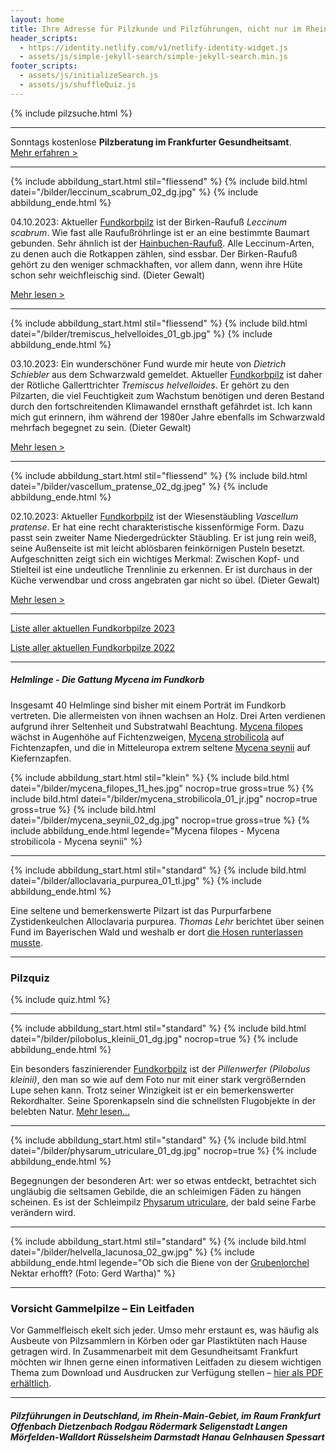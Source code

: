 ```yaml
---
layout: home
title: Ihre Adresse für Pilzkunde und Pilzführungen, nicht nur im Rhein-Main-Gebiet
header_scripts:
  - https://identity.netlify.com/v1/netlify-identity-widget.js
  - assets/js/simple-jekyll-search/simple-jekyll-search.min.js
footer_scripts:
  - assets/js/initializeSearch.js
  - assets/js/shuffleQuiz.js
---
```

{% include pilzsuche.html %}

- - -

Sonntags kostenlose **Pilzberatung im Frankfurter Gesundheitsamt**.\
[Mehr erfahren >](/termine)

- - -

{% include abbildung_start.html stil="fliessend" %}
{% include bild.html datei="/bilder/leccinum_scabrum_02_dg.jpg" %}
{% include abbildung_ende.html %}

04.10.2023: Aktueller [Fundkorbpilz](AA "Glossar-") ist der Birken-Raufuß *Leccinum scabrum*. Wie fast alle Raufußröhrlinge ist er an eine bestimmte Baumart gebunden. Sehr ähnlich ist der [Hainbuchen-Raufuß](/pilze/leccinum-pseudoscabrum-hainbuchenraufuß). Alle Leccinum-Arten, zu denen auch die Rotkappen zählen, sind essbar. Der Birken-Raufuß gehört zu den weniger schmackhaften, vor allem dann, wenn ihre Hüte schon sehr weichfleischig sind. (Dieter Gewalt)

[Mehr lesen >](/pilze/leccinum-scabrum-birken-raufuß-birkenpilz)

<div style="clear:  both"></div>

- - -

{% include abbildung_start.html stil="fliessend" %}
{% include bild.html datei="/bilder/tremiscus_helvelloides_01_gb.jpg" %}
{% include abbildung_ende.html %}

03.10.2023: Ein wunderschöner Fund wurde mir heute von *Dietrich Schiebler* aus dem Schwarzwald gemeldet. Aktueller [Fundkorbpilz](AA "Glossar-") ist daher der Rötliche Gallerttrichter *Tremiscus helvelloides*. Er gehört zu den Pilzarten, die viel Feuchtigkeit zum Wachstum benötigen und deren Bestand durch den fortschreitenden Klimawandel ernsthaft gefährdet ist. Ich kann mich gut erinnern, ihm während der 1980er Jahre ebenfalls im Schwarzwald mehrfach begegnet zu sein. (Dieter Gewalt)

[Mehr lesen >](/pilze/tremiscus-helvelloides-rötlicher-gallerttrichter)

<div style="clear:  both"></div>

- - -

{% include abbildung_start.html stil="fliessend" %}
{% include bild.html datei="/bilder/vascellum_pratense_02_dg.jpeg" %}
{% include abbildung_ende.html %}

02.10.2023: Aktueller [Fundkorbpilz](AA "Glossar-") ist der Wiesenstäubling *Vascellum pratense*. Er hat eine recht charakteristische kissenförmige Form. Dazu passt sein zweiter Name Niedergedrückter Stäubling. Er ist jung rein weiß, seine Außenseite ist mit leicht ablösbaren feinkörnigen Pusteln besetzt. Aufgeschnitten zeigt sich ein wichtiges Merkmal: Zwischen Kopf- und Stielteil ist eine undeutliche Trennlinie zu erkennen. Er ist durchaus in der Küche verwendbar und cross angebraten gar nicht so übel. (Dieter Gewalt)

[Mehr lesen >](/pilze/vascellum-pratense-wiesenstäubling)

<div style="clear:  both"></div>

- - -

[Liste aller aktuellen Fundkorbpilze 2023](/artikel/liste-aller-aktuellen-fundkorbpilze-2023.html)

[Liste aller aktuellen Fundkorbpilze 2022](/artikel/liste-aller-aktuellen-fundkorbpilze-2022.html)

- - -

##### Helmlinge - Die Gattung *Mycena* im Fundkorb

Insgesamt 40 Helmlinge sind bisher mit einem Porträt im Fundkorb vertreten. Die allermeisten von ihnen wachsen an Holz. Drei Arten verdienen aufgrund ihrer Seltenheit und Substratwahl Beachtung. [Mycena filopes](/pilze/mycena-filopes-zerbrechlicher-fadenhelmling) wächst in Augenhöhe auf Fichtenzweigen, [Mycena strobilicola](/pilze/mycena-strobilicola-fichtenzapfenhelmling) auf Fichtenzapfen, und die in Mitteleuropa extrem seltene [Mycena seynii](/pilze/mycena-seynii-mediterraner-kiefernzapfenhelmling) auf Kiefernzapfen.

{% include abbildung_start.html stil="klein" %}
{% include bild.html datei="/bilder/mycena_filopes_11_hes.jpg" nocrop=true gross=true %}
{% include bild.html datei="/bilder/mycena_strobilicola_01_jr.jpg" nocrop=true gross=true %}
{% include bild.html datei="/bilder/mycena_seynii_02_dg.jpg" nocrop=true gross=true %}
{% include abbildung_ende.html legende="Mycena filopes - Mycena strobilicola - Mycena seynii" %}

- - -

{% include abbildung_start.html stil="standard" %}
{% include bild.html datei="/bilder/alloclavaria_purpurea_01_tl.jpg" %}
{% include abbildung_ende.html %}

Eine seltene und bemerkenswerte Pilzart ist das Purpurfarbene Zystidenkeulchen Alloclavaria purpurea. *Thomas Lehr* berichtet über seinen Fund im Bayerischen Wald und weshalb er dort [die Hosen runterlassen musste](/pilze/alloclavaria-purpurea-purpurfarbenes-zystidenkeulchen).

- - -

### Pilzquiz

{% include quiz.html %}

- - -

{% include abbildung_start.html stil="standard" %}
{% include bild.html datei="/bilder/pilobolus_kleinii_01_dg.jpg" nocrop=true %}
{% include abbildung_ende.html %}

Ein besonders faszinierender [Fundkorbpilz](AA "Glossar-") ist der *Pillenwerfer (Pilobolus kleinii)*, den man so wie auf dem Foto nur mit einer stark vergrößernden Lupe sehen kann. Trotz seiner Winzigkeit ist er ein bemerkenswerter Rekordhalter. Seine Sporenkapseln sind die schnellsten Flugobjekte in der belebten Natur. [Mehr lesen...](/pilze/pilobolus-kleinii-pillenwerfer)

- - -

{% include abbildung_start.html stil="standard" %}
{% include bild.html datei="/bilder/physarum_utriculare_01_dg.jpg" nocrop=true %}
{% include abbildung_ende.html %}

Begegnungen der besonderen Art: wer so etwas entdeckt, betrachtet sich ungläubig die seltsamen Gebilde, die an schleimigen Fäden zu hängen scheinen. Es ist der Schleimpilz [Physarum utriculare](/pilze/physarum-utriculare-fadenfruchtschleimpilz), der bald seine Farbe verändern wird.

- - -

{% include abbildung_start.html stil="standard" %}
{% include bild.html datei="/bilder/helvella_lacunosa_02_gw.jpg" %}
{% include abbildung_ende.html legende="Ob sich die Biene von der <a href='/pilze/helvella-lacunosa-grubenlorchel'>Grubenlorchel</a> Nektar erhofft?  (Foto: Gerd Wartha)" %}

- - -

### Vorsicht Gammelpilze – Ein Leitfaden

Vor Gammelfleisch ekelt sich jeder. Umso mehr erstaunt es, was häufig als Ausbeute von Pilzsammlern in Körben oder gar Plastiktüten nach Hause getragen wird. In Zusammenarbeit mit dem Gesundheitsamt Frankfurt möchten wir Ihnen gerne einen informativen Leitfaden zu diesem wichtigen Thema zum Download und Ausdrucken zur Verfügung stellen – [hier als PDF erhältlich](/assets/docs/Fundkorb.de-Gammelpilze.pdf).

- - -

##### Pilzführungen in Deutschland, im Rhein-Main-Gebiet, im Raum Frankfurt Offenbach Dietzenbach Rodgau Rödermark Seligenstadt Langen Mörfelden-Walldort Rüsselsheim Darmstadt Hanau Gelnhausen Spessart